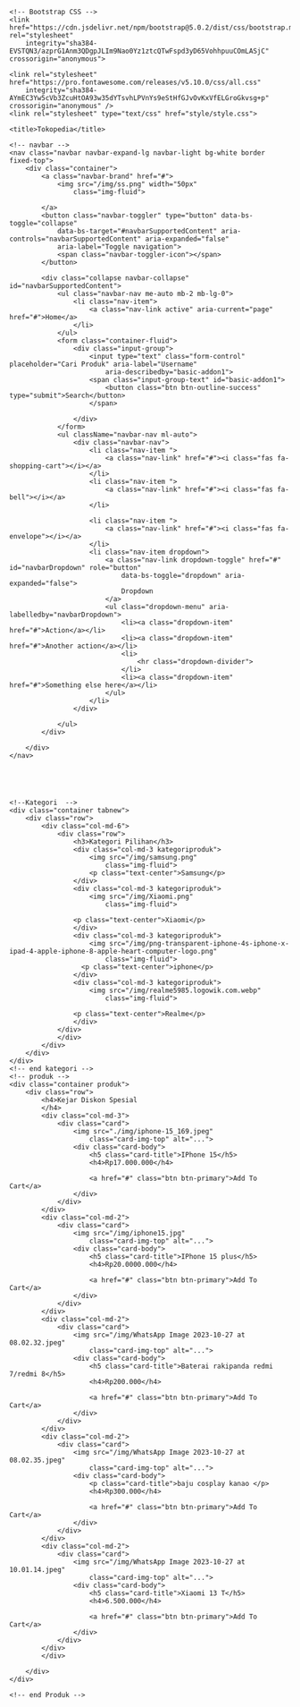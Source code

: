 <!doctype html>
<html lang="en">

<head>
    <!-- Required meta tags -->
    <meta charset="utf-8">
    <meta name="viewport" content="width=device-width, initial-scale=1">

    <!-- Bootstrap CSS -->
    <link href="https://cdn.jsdelivr.net/npm/bootstrap@5.0.2/dist/css/bootstrap.min.css" rel="stylesheet"
        integrity="sha384-EVSTQN3/azprG1Anm3QDgpJLIm9Nao0Yz1ztcQTwFspd3yD65VohhpuuCOmLASjC" crossorigin="anonymous">

    <link rel="stylesheet" href="https://pro.fontawesome.com/releases/v5.10.0/css/all.css"
        integrity="sha384-AYmEC3Yw5cVb3ZcuHtOA93w35dYTsvhLPVnYs9eStHfGJvOvKxVfELGroGkvsg+p" crossorigin="anonymous" />
    <link rel="stylesheet" type="text/css" href="style/style.css">

    <title>Tokopedia</title>
</head>

<body>



    <!-- navbar -->
    <nav class="navbar navbar-expand-lg navbar-light bg-white border fixed-top">
        <div class="container">
            <a class="navbar-brand" href="#">
                <img src="/img/ss.png" width="50px"
                    class="img-fluid">

            </a>
            <button class="navbar-toggler" type="button" data-bs-toggle="collapse"
                data-bs-target="#navbarSupportedContent" aria-controls="navbarSupportedContent" aria-expanded="false"
                aria-label="Toggle navigation">
                <span class="navbar-toggler-icon"></span>
            </button>

            <div class="collapse navbar-collapse" id="navbarSupportedContent">
                <ul class="navbar-nav me-auto mb-2 mb-lg-0">
                    <li class="nav-item">
                        <a class="nav-link active" aria-current="page" href="#">Home</a>
                    </li>
                </ul>
                <form class="container-fluid">
                    <div class="input-group">
                        <input type="text" class="form-control" placeholder="Cari Produk" aria-label="Username"
                            aria-describedby="basic-addon1">
                        <span class="input-group-text" id="basic-addon1">
                            <button class="btn btn-outline-success" type="submit">Search</button>
                        </span>

                    </div>
                </form>
                <ul className="navbar-nav ml-auto">
                    <div class="navbar-nav">
                        <li class="nav-item ">
                            <a class="nav-link" href="#"><i class="fas fa-shopping-cart"></i></a>
                        </li>
                        <li class="nav-item ">
                            <a class="nav-link" href="#"><i class="fas fa-bell"></i></a>
                        </li>

                        <li class="nav-item ">
                            <a class="nav-link" href="#"><i class="fas fa-envelope"></i></a>
                        </li>
                        <li class="nav-item dropdown">
                            <a class="nav-link dropdown-toggle" href="#" id="navbarDropdown" role="button"
                                data-bs-toggle="dropdown" aria-expanded="false">
                                Dropdown
                            </a>
                            <ul class="dropdown-menu" aria-labelledby="navbarDropdown">
                                <li><a class="dropdown-item" href="#">Action</a></li>
                                <li><a class="dropdown-item" href="#">Another action</a></li>
                                <li>
                                    <hr class="dropdown-divider">
                                </li>
                                <li><a class="dropdown-item" href="#">Something else here</a></li>
                            </ul>
                        </li>
                    </div>

                </ul>
            </div>

        </div>
    </nav>



    

    <!--Kategori  -->
    <div class="container tabnew">
        <div class="row">
            <div class="col-md-6">
                <div class="row">
                    <h3>Kategori Pilihan</h3>
                    <div class="col-md-3 kategoriproduk">
                        <img src="/img/samsung.png"
                            class="img-fluid">
                        <p class="text-center">Samsung</p>
                    </div>
                    <div class="col-md-3 kategoriproduk">
                        <img src="/img/Xiaomi.png"
                            class="img-fluid">

                    <p class="text-center">Xiaomi</p>
                    </div>
                    <div class="col-md-3 kategoriproduk">
                        <img src="/img/png-transparent-iphone-4s-iphone-x-ipad-4-apple-iphone-8-apple-heart-computer-logo.png"
                            class="img-fluid">
                      <p class="text-center">iphone</p>
                    </div>
                    <div class="col-md-3 kategoriproduk">
                        <img src="/img/realme5985.logowik.com.webp"
                            class="img-fluid">

                    <p class="text-center">Realme</p>
                    </div>
                </div>
                </div>
            </div>
        </div>
    </div>
    <!-- end kategori -->
    <!-- produk -->
    <div class="container produk">
        <div class="row">
            <h4>Kejar Diskon Spesial
            </h4>
            <div class="col-md-3">
                <div class="card">
                    <img src="./img/iphone-15_169.jpeg"
                        class="card-img-top" alt="...">
                    <div class="card-body">
                        <h5 class="card-title">IPhone 15</h5>
                        <h4>Rp17.000.000</h4>

                        <a href="#" class="btn btn-primary">Add To Cart</a>
                    </div>
                </div>
            </div>
            <div class="col-md-2">
                <div class="card">
                    <img src="/img/iphone15.jpg"
                        class="card-img-top" alt="...">
                    <div class="card-body">
                        <h5 class="card-title">IPhone 15 plus</h5>
                        <h4>Rp20.0000.000</h4>

                        <a href="#" class="btn btn-primary">Add To Cart</a>
                    </div>
                </div>
            </div>
            <div class="col-md-2">
                <div class="card">
                    <img src="/img/WhatsApp Image 2023-10-27 at 08.02.32.jpeg"
                        class="card-img-top" alt="...">
                    <div class="card-body">
                        <h5 class="card-title">Baterai rakipanda redmi 7/redmi 8</h5>
                        <h4>Rp200.000</h4>

                        <a href="#" class="btn btn-primary">Add To Cart</a>
                    </div>
                </div>
            </div>
            <div class="col-md-2">
                <div class="card">
                    <img src="/img/WhatsApp Image 2023-10-27 at 08.02.35.jpeg"
                        class="card-img-top" alt="...">
                    <div class="card-body">
                        <p class="card-title">baju cosplay kanao </p>
                        <h4>Rp300.000</h4>

                        <a href="#" class="btn btn-primary">Add To Cart</a>
                    </div>
                </div>
            </div>
            <div class="col-md-2">
                <div class="card">
                    <img src="/img/WhatsApp Image 2023-10-27 at 10.01.14.jpeg"
                        class="card-img-top" alt="...">
                    <div class="card-body">
                        <h5 class="card-title">Xiaomi 13 T</h5>
                        <h4>6.500.000</h4>

                        <a href="#" class="btn btn-primary">Add To Cart</a>
                    </div>
                </div>
            </div>
            </div>

        </div>
    </div>

    <!-- end Produk -->
</body>

</html>
